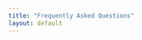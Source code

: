 ```yaml
---
title: "Frequently Asked Questions"
layout: default
---
```



<article>
    <style>
        /*FAQS*/
        
        .faq_question {
            margin: 0px;
            padding: 0px 0px 5px 0px;
            display: inline-block;
            cursor: pointer;
            font-weight: bold;
        }
        
        .faq_answer_container {
            display: none;
        }
    </style>
    <script type="text/javascript" src="http://code.jquery.com/jquery-1.11.0.min.js"></script>
    <script>
        $(document).ready(function() {

            $('.faq_question').click(function() {

                if ($(this).parent().is('.open')) {
                    $(this).closest('.faq').find('.faq_answer_container').slideUp();
                    $(this).closest('.faq').removeClass('open');
                } else {
                    $('.faq_answer_container').slideUp();
                    $('.faq').removeClass('open');
                    $(this).closest('.faq').find('.faq_answer_container').slideDown();
                    $(this).closest('.faq').addClass('open');
                }

            });
        });
    </script>




    <div class="faq_container">
        <div class="faq">
            <div class="faq_question open">Question goes here 1</div>
            <div class="faq_answer_container" style="display: block;">
                <div class="faq_answer">Answer goes here</div>
            </div>
        </div>

        <div class="faq">
            <div class="faq_question">Question goes here 2</div>
            <div class="faq_answer_container">
                <div class="faq_answer">Answer goes here</div>
            </div>
        </div>

        <div class="faq">
            <div class="faq_question">Question goes here 3</div>
            <div class="faq_answer_container">
                <div class="faq_answer">Answer goes here</div>
            </div>
        </div>
    </div>

<\article>
